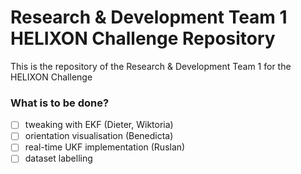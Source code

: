 # Research & Development Team 1 HELIXON Challenge Repository
This is the repository of the Research & Development Team 1 for the HELIXON Challenge

### What is to be done?

- [ ] tweaking with EKF (Dieter, Wiktoria)
- [ ] orientation visualisation (Benedicta)
- [ ] real-time UKF implementation (Ruslan)
- [ ] dataset labelling
